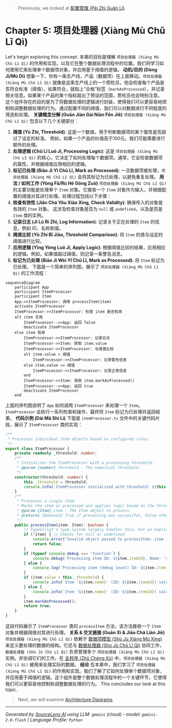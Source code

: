 > Previously, we looked at [配置管理 (Pèi Zhì Guǎn Lǐ)](05_配置管理-pèi-zhì-guǎn-lǐ.md).

# Chapter 5: 项目处理器 (Xiàng Mù Chǔ Lǐ Qì)
Let's begin exploring this concept. 本章的目标是理解 `项目处理器 (Xiàng Mù Chǔ Lǐ Qì)` 的作用和实现，以及它在整个数据处理流程中的位置。我们将学习如何使用它来处理单个数据项对象，并应用基于阈值的逻辑。
**动机/目的 (Dòng Jī/Mù Dì)**
想象一下，你有一条生产线，产品（数据项）在上面移动。`项目处理器 (Xiàng Mù Chǔ Lǐ Qì)` 就像是这条生产线上的一个质检员，他会检查每个产品是否符合标准（阈值），如果符合，就贴上“合格”标签（`markAsProcessed`），并记录相关信息。如果某个产品的某个指标超出了预设的范围，质检员也会特别注意。
这个组件存在的目的是为了将数据处理的逻辑进行封装，使得我们可以更容易地控制和调整数据处理的行为。通过配置不同的阈值，我们可以对数据进行不同程度的筛选和处理。
**关键概念分解 (Guān Jiàn Gài Niàn Fēn Jiě)**
`项目处理器 (Xiàng Mù Chǔ Lǐ Qì)` 包含以下几个关键部分：
1.  **阈值 (Yù Zhí, Threshold)**: 这是一个数值，用于判断数据项的某个属性是否超过了设定的标准。 例如，如果一个产品的价值高于100元，我们可能需要进行额外的处理。
2.  **处理逻辑 (Chǔ Lǐ Luó Jí, Processing Logic)**: 这是 `项目处理器 (Xiàng Mù Chǔ Lǐ Qì)` 的核心，它决定了如何处理每个数据项。通常，它会检查数据项的属性，并根据阈值应用相应的逻辑。
3.  **标记已处理 (Biāo Jì Yǐ Chǔ Lǐ, Mark as Processed)**: 一旦数据项被处理，`项目处理器 (Xiàng Mù Chǔ Lǐ Qì)` 会将其标记为已处理，以避免重复处理。
**用法 / 如何工作 (Yòng Fǎ/Rú Hé Gōng Zuò)**
`项目处理器 (Xiàng Mù Chǔ Lǐ Qì)` 的主要功能是处理单个 `Item` 对象。它接收一个 `Item` 对象作为输入，并根据配置的阈值对其进行处理。处理过程包括以下步骤：
1.  **检查有效性 (Jiǎn Chá Yǒu Xiào Xìng, Check Validity)**: 确保传入的对象是有效的 `Item` 对象。 这涉及检查对象是否为 `null` 或 `undefined`，以及是否是 `Item` 类的实例。
2.  **记录日志 (Jì Lù Rì Zhì, Log Information)**:  记录关于正在处理的 `Item` 的信息，例如 ID、名称和值。
3.  **阈值比较 (Yù Zhí Bǐ Jiào, Threshold Comparison)**: 将 `Item` 的值与设定的阈值进行比较。
4.  **应用逻辑 (Yīng Yòng Luó Jí, Apply Logic)**: 根据阈值比较的结果，应用相应的逻辑。例如，如果值超过阈值，则记录一条警告消息。
5.  **标记为已处理 (Biāo Jì Wèi Yǐ Chǔ Lǐ, Mark as Processed)**: 将 `Item` 标记为已处理。
下面是一个简单的序列图，展示了 `项目处理器 (Xiàng Mù Chǔ Lǐ Qì)` 的工作流程：
```mermaid
sequenceDiagram
    participant App
    participant ItemProcessor
    participant Item
    App->>ItemProcessor: 调用 processItem(item)
    activate ItemProcessor
    ItemProcessor->>ItemProcessor: 检查 item 是否有效
    alt item 无效
        ItemProcessor-->>App: 返回 false
        deactivate ItemProcessor
    else item 有效
        ItemProcessor->>ItemProcessor: 记录日志
        ItemProcessor->>Item: 获取 item.value
        ItemProcessor->>ItemProcessor: 与阈值比较
        alt item.value > 阈值
            ItemProcessor->>ItemProcessor: 记录警告信息
        else item.value <= 阈值
            ItemProcessor->>ItemProcessor: 记录正常信息
        end
        ItemProcessor->>Item: 调用 item.markAsProcessed()
        ItemProcessor-->>App: 返回 true
        deactivate ItemProcessor
    end
```
上面的序列图说明了 `App` 如何调用 `ItemProcessor` 来处理一个 `Item`。`ItemProcessor` 会执行一系列检查和操作，最终将 `Item` 标记为已处理并返回结果。
**代码示例 (Dài Mǎ Shì Lì)**
下面是 `itemProcessor.ts` 文件中的关键代码片段，展示了 `ItemProcessor` 类的实现：
```typescript
/**
 * Processes individual Item objects based on configured rules.
 */
export class ItemProcessor {
    private readonly _threshold: number;
    /**
     * Initializes the ItemProcessor with a processing threshold.
     * @param {number} threshold - The numerical threshold.
     */
    constructor(threshold: number) {
        this._threshold = threshold;
        console.info(`ItemProcessor initialized with threshold: ${this._threshold}`);
    }
    /**
     * Processes a single item.
     * Marks the item as processed and applies logic based on the threshold.
     * @param {Item} item - The Item object to process.
     * @returns {boolean} True if processing was successful, False otherwise.
     */
    public processItem(item: Item): boolean {
        // TypeScript's type system largely handles this, but an explicit null check is good practice.
        if (!item) { // Checks for null or undefined
            console.error("Invalid object passed to processItem: item is null or undefined."); // 传递给 processItem 的对象无效：item 为 null 或 undefined。
            return false;
        }
        if (typeof console.debug === 'function') {
            console.debug(`Processing item ID: ${item.itemId}, Name: '${item.name}', Value: ${item.value.toFixed(2)}`); // 正在处理项目 ID：${item.itemId}，名称：'${item.name}'，值：${item.value.toFixed(2)}
        } else {
            console.log(`Processing item (debug level) ID: ${item.itemId}, Name: '${item.name}', Value: ${item.value.toFixed(2)}`); // 正在处理项目（调试级别）ID：${item.itemId}，名称：'${item.name}'，值：${item.value.toFixed(2)}
        }
        if (item.value > this._threshold) {
            console.info(`Item '${item.name}' (ID: ${item.itemId}) value ${item.value.toFixed(2)} exceeds threshold ${this._threshold}.`); // 项目 '${item.name}' (ID: ${item.itemId}) 的值 ${item.value.toFixed(2)} 超过了阈值 ${this._threshold}。
        } else {
            console.info(`Item '${item.name}' (ID: ${item.itemId}) value ${item.value.toFixed(2)} is within threshold ${this._threshold}.`); // 项目 '${item.name}' (ID: ${item.itemId}) 的值 ${item.value.toFixed(2)} 在阈值 ${this._threshold} 范围内。
        }
        item.markAsProcessed();
        return true;
    }
}
```
这段代码展示了 `ItemProcessor` 类的 `processItem` 方法，该方法接收一个 `Item` 对象并根据阈值对其进行处理。
**关系 & 交叉链接 (Guān Xì & Jiāo Chā Liàn Jiē)**
`项目处理器 (Xiàng Mù Chǔ Lǐ Qì)` 依赖于 [数据项模型 (Shù Jù Xiàng Mú Xíng)](03_数据项模型-shù-jù-xiàng-mú-xíng.md) 来定义要处理的数据的结构。它还与 [数据处理器 (Shù Jù Chǔ Lǐ Qì)](04_数据处理器-shù-jù-chǔ-lǐ-qì.md) 协同工作，`数据处理器 (Shù Jù Chǔ Lǐ Qì)` 负责管理多个 `项目处理器 (Xiàng Mù Chǔ Lǐ Qì)` 实例，并协调它们的工作。在 [主程序 (Zhǔ Chéng Xù)](06_主程序-zhǔ-chéng-xù.md) 中，`项目处理器 (Xiàng Mù Chǔ Lǐ Qì)` 被用来处理实际的数据。
**结论**
在本章中，我们学习了 `项目处理器 (Xiàng Mù Chǔ Lǐ Qì)` 的作用和实现。我们了解了它如何处理单个数据项对象，并应用基于阈值的逻辑。这个组件是整个数据处理流程中的一个关键环节，它使得我们可以更容易地控制和调整数据处理的行为。
This concludes our look at this topic.

> Next, we will examine [Architecture Diagrams](07_diagrams.md).


---

*Generated by [SourceLens AI](https://github.com/openXFlow/sourceLensAI) using LLM: `gemini` (cloud) - model: `gemini-2.0-flash` | Language Profile: `Python`*